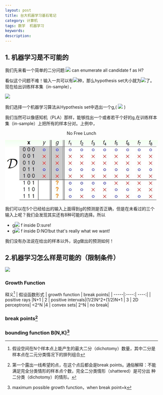 ```yaml
---
layout: post
title: 台大机器学习基石笔记
category: 计算机
tags: 数学  机器学习
keywords: 
description: 
---
```


## 1. 机器学习是不可能的<br>
我们先来看一个简单的二分问题:<img src="http://www.forkosh.com/mathtex.cgi? \small if\hspace{0.2cm} \chi= \{0,1\}^3,y=\{0,\times \}"> can enumerate all candidate f as H?  

看似这个问题不难！输入一共可以有<img src="http://www.forkosh.com/mathtex.cgi? \small 2^3=8">种，那么hypothesis set大小就为<img src="http://www.forkosh.com/mathtex.cgi? \small 2^8=256">了。现在给出训练样本集（in-sample），    

<img src="http://xiangce.baidu.com/picture/detail/c0692111be2f8bcf2ef0d0d41f9527f2bd78b257">

我们选择一个机器学习算法从Hypothesis set中选出一个g,( <img src="http://www.forkosh.com/mathtex.cgi? \small pick\hspace{0.1cm}g\epsilon H,with \hspace{0.1cm}all\hspace{0.1cm} g(x_n)=y_n(like\hspace{0.1cm} PLA\hspace{0.2cm}algorithm).\hspace{0.2cm} \underline{Does\hspace{0.2cm} g\approx f?}">  )    

我们当然可以像感知机（PLA）那样，能够找出一个或者若干个好的g,在训练样本集（in-sample）上把所有的样本分对。上例中，
<center>No Free Lunch</center>     

![1](/public/img/4_2.jpg)   

我们可以在5个已经给出的输入上面得到g的预测是否正确，但是在未看过的三个输入上呢？我们会发现其实还有8种可能的选择。所以      

* g<img src="http://www.forkosh.com/mathtex.cgi? \small \approx"> f  inside D:sure!
* g<img src="http://www.forkosh.com/mathtex.cgi? \small \approx"> f  inside D:NO!but that's really what we want!   
 
我们没有办法说在给出的样本以外，说g做出的预测如何！
## 2.机器学习怎么样是可能的（限制条件）
<img src="http://www.forkosh.com/mathtex.cgi? \Large x=\frac{-b\pm\sqrt{b^2-4ac}}{2a}">



### Growth Function    
释义[^1] 
| 假设函数形式 | growth function | break points|
| -----|:----:|  ----:|
| positive rays   |N+1    | 2
| positive intervals|(1/2)N^2+(1/2)N+1 |  3
| 2D perceptrons| <2^N |4
| convex sets| 2^N |  no break|   

### break points[^2] 
### bounding function B(N,K)[^3]

[^1]:假设空间在N个样本点上能产生的最大二分（dichotomy）数量，其中二分是样本点在二元分类情况下的排列组合
[^2]: 第一个露出一线希望的点，在这个点后都会是break points。通俗解释：不能满足完全分类情形的样本点个数，完全二分类情形（shattered）是可分出  种二分类（dichotomy）的情形。

[^3]: maximum possible growth function，when break point=k